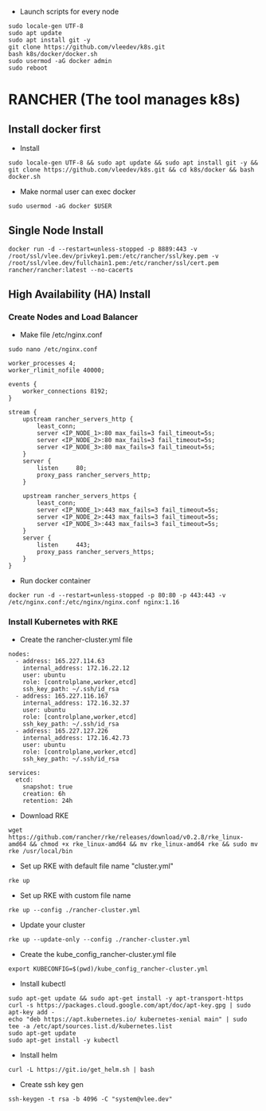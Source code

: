 - Launch scripts for every node
```
sudo locale-gen UTF-8
sudo apt update
sudo apt install git -y
git clone https://github.com/vleedev/k8s.git
bash k8s/docker/docker.sh
sudo usermod -aG docker admin
sudo reboot
```
# RANCHER (The tool manages k8s)
## Install docker first
- Install
```
sudo locale-gen UTF-8 && sudo apt update && sudo apt install git -y && git clone https://github.com/vleedev/k8s.git && cd k8s/docker && bash docker.sh
```
- Make normal user can exec docker
```
sudo usermod -aG docker $USER
```
## Single Node Install
```
docker run -d --restart=unless-stopped -p 8889:443 -v /root/ssl/vlee.dev/privkey1.pem:/etc/rancher/ssl/key.pem -v /root/ssl/vlee.dev/fullchain1.pem:/etc/rancher/ssl/cert.pem rancher/rancher:latest --no-cacerts
```
## High Availability (HA) Install
### Create Nodes and Load Balancer
- Make file /etc/nginx.conf
```
sudo nano /etc/nginx.conf
```
```
worker_processes 4;
worker_rlimit_nofile 40000;

events {
    worker_connections 8192;
}

stream {
    upstream rancher_servers_http {
        least_conn;
        server <IP_NODE_1>:80 max_fails=3 fail_timeout=5s;
        server <IP_NODE_2>:80 max_fails=3 fail_timeout=5s;
        server <IP_NODE_3>:80 max_fails=3 fail_timeout=5s;
    }
    server {
        listen     80;
        proxy_pass rancher_servers_http;
    }

    upstream rancher_servers_https {
        least_conn;
        server <IP_NODE_1>:443 max_fails=3 fail_timeout=5s;
        server <IP_NODE_2>:443 max_fails=3 fail_timeout=5s;
        server <IP_NODE_3>:443 max_fails=3 fail_timeout=5s;
    }
    server {
        listen     443;
        proxy_pass rancher_servers_https;
    }
}
```
- Run docker container
```
docker run -d --restart=unless-stopped -p 80:80 -p 443:443 -v /etc/nginx.conf:/etc/nginx/nginx.conf nginx:1.16
```
### Install Kubernetes with RKE
- Create the rancher-cluster.yml file
```
nodes:
  - address: 165.227.114.63
    internal_address: 172.16.22.12
    user: ubuntu
    role: [controlplane,worker,etcd]
    ssh_key_path: ~/.ssh/id_rsa
  - address: 165.227.116.167
    internal_address: 172.16.32.37
    user: ubuntu
    role: [controlplane,worker,etcd]
    ssh_key_path: ~/.ssh/id_rsa
  - address: 165.227.127.226
    internal_address: 172.16.42.73
    user: ubuntu
    role: [controlplane,worker,etcd]
    ssh_key_path: ~/.ssh/id_rsa

services:
  etcd:
    snapshot: true
    creation: 6h
    retention: 24h
```
- Download RKE
```
wget https://github.com/rancher/rke/releases/download/v0.2.8/rke_linux-amd64 && chmod +x rke_linux-amd64 && mv rke_linux-amd64 rke && sudo mv rke /usr/local/bin
```
- Set up RKE with default file name "cluster.yml"
```
rke up
```
- Set up RKE with custom file name
```
rke up --config ./rancher-cluster.yml
```
- Update your cluster
```
rke up --update-only --config ./rancher-cluster.yml 
```
- Create the kube_config_rancher-cluster.yml file
```
export KUBECONFIG=$(pwd)/kube_config_rancher-cluster.yml
```
- Install kubectl
```
sudo apt-get update && sudo apt-get install -y apt-transport-https
curl -s https://packages.cloud.google.com/apt/doc/apt-key.gpg | sudo apt-key add -
echo "deb https://apt.kubernetes.io/ kubernetes-xenial main" | sudo tee -a /etc/apt/sources.list.d/kubernetes.list
sudo apt-get update
sudo apt-get install -y kubectl
```
- Install helm
```
curl -L https://git.io/get_helm.sh | bash
```
- Create ssh key gen
```
ssh-keygen -t rsa -b 4096 -C "system@vlee.dev"
```
